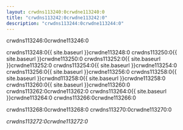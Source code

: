 ```yaml
---
layout: crwdns113240:0crwdne113240:0
title: "crwdns113242:0crwdne113242:0"
description: "crwdns113244:0crwdne113244:0"
---
```

crwdns113246:0crwdne113246:0

crwdns113248:0{{ site.baseurl }}crwdne113248:0 crwdns113250:0{{ site.baseurl }}crwdne113250:0 crwdns113252:0{{ site.baseurl }}crwdne113252:0 crwdns113254:0{{ site.baseurl }}crwdne113254:0 crwdns113256:0{{ site.baseurl }}crwdne113256:0 crwdns113258:0{{ site.baseurl }}crwdnd113258:0{{ site.baseurl }}crwdne113258:0 crwdns113260:0{{ site.baseurl }}crwdne113260:0 crwdns113262:0crwdne113262:0 crwdns113264:0{{ site.baseurl }}crwdne113264:0 crwdns113266:0crwdne113266:0

crwdns113268:0crwdne113268:0 crwdns113270:0crwdne113270:0

*crwdns113272:0crwdne113272:0*